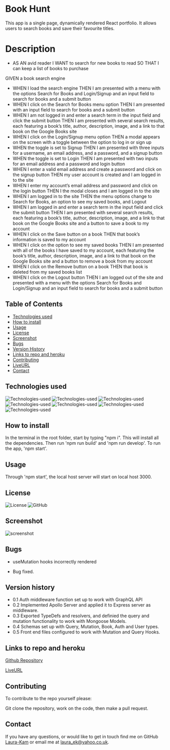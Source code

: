 # Book Hunt

This app is a single page, dynamically rendered React portfolio. It allows users to search books and save their favourite titles.

# Description

- AS AN avid reader
  I WANT to search for new books to read
  SO THAT I can keep a list of books to purchase

GIVEN a book search engine

- WHEN I load the search engine
  THEN I am presented with a menu with the options Search for Books and Login/Signup and an input field to search for books and a submit button
- WHEN I click on the Search for Books menu option
  THEN I am presented with an input field to search for books and a submit button
- WHEN I am not logged in and enter a search term in the input field and click the submit button
  THEN I am presented with several search results, each featuring a book’s title, author, description, image, and a link to that book on the Google Books site
- WHEN I click on the Login/Signup menu option
  THEN a modal appears on the screen with a toggle between the option to log in or sign up
- WHEN the toggle is set to Signup
  THEN I am presented with three inputs for a username, an email address, and a password, and a signup button
- WHEN the toggle is set to Login
  THEN I am presented with two inputs for an email address and a password and login button
- WHEN I enter a valid email address and create a password and click on the signup button
  THEN my user account is created and I am logged in to the site
- WHEN I enter my account’s email address and password and click on the login button
  THEN I the modal closes and I am logged in to the site
- WHEN I am logged in to the site
  THEN the menu options change to Search for Books, an option to see my saved books, and Logout
- WHEN I am logged in and enter a search term in the input field and click the submit button
  THEN I am presented with several search results, each featuring a book’s title, author, description, image, and a link to that book on the Google Books site and a button to save a book to my account
- WHEN I click on the Save button on a book
  THEN that book’s information is saved to my account
- WHEN I click on the option to see my saved books
  THEN I am presented with all of the books I have saved to my account, each featuring the book’s title, author, description, image, and a link to that book on the Google Books site and a button to remove a book from my account
- WHEN I click on the Remove button on a book
  THEN that book is deleted from my saved books list
- WHEN I click on the Logout button
  THEN I am logged out of the site and presented with a menu with the options Search for Books and Login/Signup and an input field to search for books and a submit button

## Table of Contents

- [Technologies used](#technologies-used)
- [How to install](#how-to-install)
- [Usage](#usage)
- [License](#license)
- [Screenshot](#screenshot)
- [Bugs](#bugs)
- [Version History](#Version-history)
- [Links to repo and heroku](#links-to-repo-and-heroku)
- [Contributing](#contributing)
- [LiveURL](#liveurl)
- [Contact](#contact)

## Technologies used

![Technologies-used](https://img.shields.io/badge/-Git-F05032?logo=Git&logoColor=white)
![Technologies-used](https://img.shields.io/badge/-JavaScript-007396?logo=JavaScript&logoColor=white)
![Technologies-used](https://img.shields.io/badge/-npm-CB3837?logo=npm&logoColor=white)
![Technologies-used](https://img.shields.io/badge/-Express-000000?logo=Express&logoColor=white)
![Technologies-used](https://img.shields.io/badge/-ReactJs-61DAFB?logo=react&logoColor=white&style=for-the-badge)
![Technologies-used](https://img.shields.io/badge/-HTML5-E34F26?logo=HTML5&logoColor=white)
![Technologies-used](https://img.shields.io/badge/-Node.js-339933?logo=Node.js&logoColor=white)

## How to install

In the terminal in the root folder, start by typing "npm i". This will install all the dependencies. Then run 'npm run build' and 'npm run develop'. To run the app, 'npm start'.

## Usage

Through 'npm start', the local host server will start on local host 3000.

## License

![License](https://img.shields.io/badge/license-MIT-blue.svg)
![GitHub](https://img.shields.io/badge/-GitHub-181717?logo=GitHub&logoColor=white)

## Screenshot

![screenshot](https://user-images.githubusercontent.com/104718053/204141083-438ec03f-6a68-42a4-b7f5-2d7f23c238a5.png)

## Bugs

- useMutation hooks incorrectly rendered

- Bug fixed.

## Version history

- 0.1 Auth middleware function set up to work with GraphQL API
- 0.2 Implemented Apollo Server and applied it to Express server as middleware.
- 0.3 Exported TypeDefs and resolvers, and definied the query and mutation functionality to work with Mongoose Models.
- 0.4 Schemas set up with Query, Mutation, Book, Auth and User types.
- 0.5 Front end files configured to work with Mutation and Query Hooks.

## Links to repo and heroku

[Github Repository](https://github.com/Laura-Kam/Book-Hunt/)

[LiveURL](https://obscure-woodland-85890.herokuapp.com/)

## Contributing

To contribute to the repo yourself please:

Git clone the repository, work on the code, then make a pull request.

## Contact

If you have any questions, or would like to get in touch find me on GitHub [Laura-Kam](https://github.com/Laura-Kam)
or email me at laura_ek@yahoo.co.uk.

